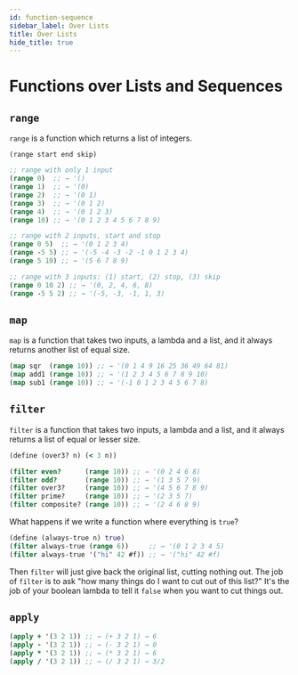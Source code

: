 ```yaml
---
id: function-sequence
sidebar_label: Over Lists
title: Over Lists
hide_title: true
---
```


# Functions over Lists and Sequences

## `range`

`range` is a function which returns a list of integers.

`(range start end skip)`

``` clojure
;; range with only 1 input
(range 0)  ;; → '()
(range 1)  ;; → '(0)
(range 2)  ;; → '(0 1)
(range 3)  ;; → '(0 1 2)
(range 4)  ;; → '(0 1 2 3)
(range 10) ;; → '(0 1 2 3 4 5 6 7 8 9)
```

``` clojure
;; range with 2 inputs, start and stop
(range 0 5)  ;; → '(0 1 2 3 4)
(range -5 5) ;; → '(-5 -4 -3 -2 -1 0 1 2 3 4)
(range 5 10) ;; → '(5 6 7 8 9)
```

``` clojure
;; range with 3 inputs: (1) start, (2) stop, (3) skip
(range 0 10 2) ;; → '(0, 2, 4, 6, 8)
(range -5 5 2) ;; → '(-5, -3, -1, 1, 3)
```

## `map`

`map` is a function that takes two inputs, a lambda and a list, and it always 
returns another list of equal size.

``` clojure
(map sqr  (range 10)) ;; → '(0 1 4 9 16 25 36 49 64 81)
(map add1 (range 10)) ;; → '(1 2 3 4 5 6 7 8 9 10)
(map sub1 (range 10)) ;; → '(-1 0 1 2 3 4 5 6 7 8)
```

## `filter`

`filter` is a function that takes two inputs, a lambda and a list, and it always 
returns a list of equal or lesser size.

``` clojure
(define (over3? n) (< 3 n))

(filter even?      (range 10)) ;; → '(0 2 4 6 8)
(filter odd?       (range 10)) ;; → '(1 3 5 7 9)
(filter over3?     (range 10)) ;; → '(4 5 6 7 8 9)
(filter prime?     (range 10)) ;; → '(2 3 5 7)
(filter composite? (range 10)) ;; → '(2 4 6 8 9)
```

What happens if we write a function where everything is `true`?

``` clojure
(define (always-true n) true)
(filter always-true (range 6))     ;; → '(0 1 2 3 4 5)
(filter always-true '("hi" 42 #f)) ;; → '("hi" 42 #f)
```

Then `filter` will just give back the original list, cutting nothing out. The
job of `filter` is to ask "how many things do I want to cut out of this list?"
It's the job of your boolean lambda to tell it `false` when you want to cut
things out.

## `apply`

``` clojure
(apply + '(3 2 1)) ;; → (+ 3 2 1) → 6
(apply - '(3 2 1)) ;; → (- 3 2 1) → 0
(apply * '(3 2 1)) ;; → (* 3 2 1) → 6
(apply / '(3 2 1)) ;; → (/ 3 2 1) → 3/2
```
